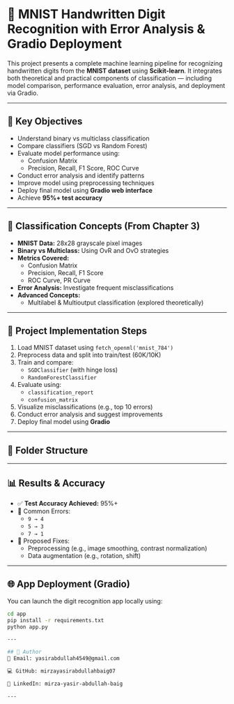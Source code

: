 # 🧠 MNIST Handwritten Digit Recognition with Error Analysis & Gradio Deployment

This project presents a complete machine learning pipeline for recognizing handwritten digits from the **MNIST dataset** using **Scikit-learn**. It integrates both theoretical and practical components of classification — including model comparison, performance evaluation, error analysis, and deployment via Gradio.

---

## 📌 Key Objectives

- Understand binary vs multiclass classification
- Compare classifiers (SGD vs Random Forest)
- Evaluate model performance using:
  - Confusion Matrix
  - Precision, Recall, F1 Score, ROC Curve
- Conduct error analysis and identify patterns
- Improve model using preprocessing techniques
- Deploy final model using **Gradio web interface**
- Achieve **95%+ test accuracy**

---

## 🧠 Classification Concepts (From Chapter 3)

- **MNIST Data:** 28x28 grayscale pixel images
- **Binary vs Multiclass:** Using OvR and OvO strategies
- **Metrics Covered:**
  - Confusion Matrix
  - Precision, Recall, F1 Score
  - ROC Curve, PR Curve
- **Error Analysis:** Investigate frequent misclassifications
- **Advanced Concepts:**
  - Multilabel & Multioutput classification (explored theoretically)

---

## 🔧 Project Implementation Steps

1. Load MNIST dataset using `fetch_openml('mnist_784')`
2. Preprocess data and split into train/test (60K/10K)
3. Train and compare:
   - `SGDClassifier` (with hinge loss)
   - `RandomForestClassifier`
4. Evaluate using:
   - `classification_report`
   - `confusion_matrix`
5. Visualize misclassifications (e.g., top 10 errors)
6. Conduct error analysis and suggest improvements
7. Deploy final model using **Gradio**

---

## 📁 Folder Structure


---

## 📊 Results & Accuracy

- ✅ **Test Accuracy Achieved:** 95%+
- 🧩 Common Errors:
  - `9 → 4`
  - `5 → 3`
  - `7 → 1`
- 🔁 Proposed Fixes:
  - Preprocessing (e.g., image smoothing, contrast normalization)
  - Data augmentation (e.g., rotation, shift)

---

## 🌐 App Deployment (Gradio)

You can launch the digit recognition app locally using:

```bash
cd app
pip install -r requirements.txt
python app.py

---

## 👤 Author
📧 Email: yasirabdullah4549@gmail.com

💻 GitHub: mirzayasirabdullahbaig07

🔗 LinkedIn: mirza-yasir-abdullah-baig

---
